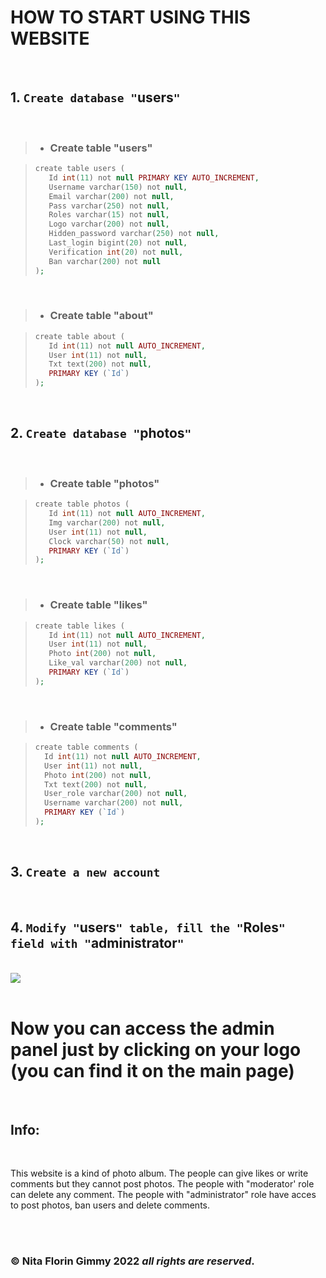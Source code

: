 # HOW TO START USING THIS WEBSITE
<br />

## 1. `Create database "`**users**`"` 

<br />

> - ### Create table "**users**"

> ```php
>create table users (
>    Id int(11) not null PRIMARY KEY AUTO_INCREMENT,
>    Username varchar(150) not null,
>    Email varchar(200) not null,
>    Pass varchar(250) not null,
>    Roles varchar(15) not null,
>    Logo varchar(200) not null,
>    Hidden_password varchar(250) not null,
>    Last_login bigint(20) not null,
>    Verification int(20) not null,
>    Ban varchar(200) not null
>);
>```

<br />

> - ### Create table "**about**"

>```php
>create table about (
>    Id int(11) not null AUTO_INCREMENT,
>    User int(11) not null,
>    Txt text(200) not null,
>    PRIMARY KEY (`Id`) 
>);
>```

<br />

 ## 2. `Create database "`**photos**`"`

 <br />

> - ### Create table "**photos**"

>```php
>create table photos (
>    Id int(11) not null AUTO_INCREMENT,
>    Img varchar(200) not null,
>    User int(11) not null,
>    Clock varchar(50) not null,
>    PRIMARY KEY (`Id`)
>);
>```

 <br />

> - ### Create table "**likes**"

>```php
>create table likes (
>    Id int(11) not null AUTO_INCREMENT,
>    User int(11) not null,
>    Photo int(200) not null,
>    Like_val varchar(200) not null,
>    PRIMARY KEY (`Id`)
>);
>```

 <br />

> - ### Create table "**comments**"

>```php
>create table comments (
>   Id int(11) not null AUTO_INCREMENT,
>   User int(11) not null,
>   Photo int(200) not null,
>   Txt text(200) not null,
>   User_role varchar(200) not null,
>   Username varchar(200) not null,
>   PRIMARY KEY (`Id`)
>);
>```

<br />

 ## 3. `Create a new account`

 <br />

 ## 4. `Modify "`**users**`" table, fill the "`**Roles**`" field with "`**administrator**`"`

 <br />

 <img src="https://i.imgur.com/G2qjsuc.png">

 <br />
 <br />

 # Now you can access the admin panel just by clicking on your logo **(you can find it on the main page)**
 <br />

## Info: 

 <br />

This website is a kind of photo album. The people can give likes or write comments but they cannot post photos. The people with "moderator' role can delete any comment. The people with "administrator" role have acces to post photos, ban users and delete comments.

 <br />
 <br />

 ### © Nita Florin Gimmy 2022  ***all rights are reserved***.
